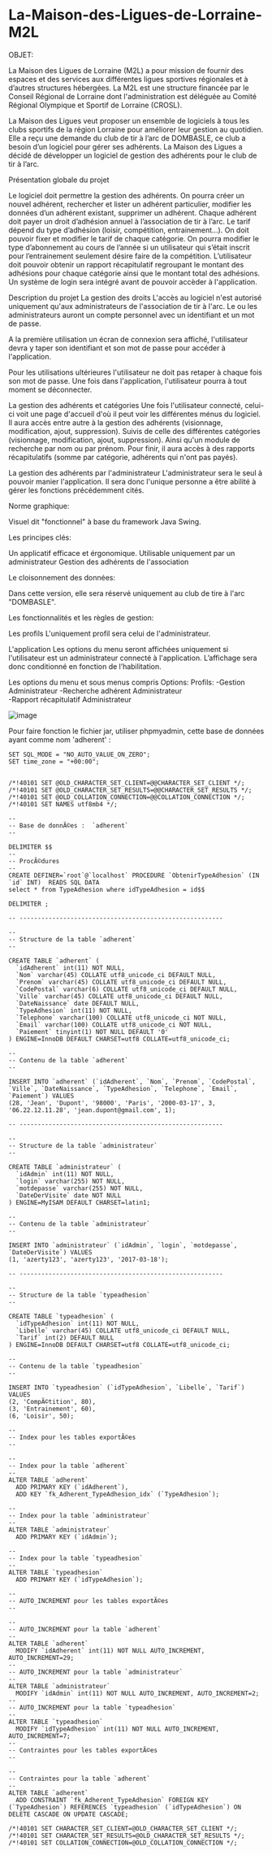 # La-Maison-des-Ligues-de-Lorraine-M2L

OBJET:

La Maison des Ligues de Lorraine (M2L) a pour mission de fournir des espaces et des services aux différentes ligues sportives régionales et à d’autres structures hébergées. La M2L est une structure financée par le Conseil Régional de Lorraine dont l'administration est déléguée au Comité Régional Olympique et Sportif de Lorraine (CROSL). 

La Maison des Ligues veut proposer un ensemble de logiciels à tous les clubs sportifs de la région Lorraine pour améliorer leur gestion au quotidien. Elle a reçu une demande du club de tir à l’arc de DOMBASLE, ce club a besoin d’un logiciel pour gérer ses adhérents. La Maison des Ligues a décidé de développer un logiciel de gestion des adhérents pour le club de tir à l’arc.

Présentation globale du projet

Le logiciel doit permettre la gestion des adhérents. On pourra créer un nouvel adhérent, rechercher et lister un adhérent particulier, modifier les données d’un adhérent existant, supprimer un adhérent.
Chaque adhérent doit payer un droit d’adhésion annuel à l’association de tir à l’arc. Le tarif dépend du type d’adhésion (loisir, compétition, entrainement…). On doit pouvoir fixer et modifier le tarif de chaque catégorie. 
On pourra modifier le type d’abonnement au cours de l’année si un utilisateur qui s’était inscrit pour l’entrainement seulement désire faire de la compétition.
L’utilisateur doit pouvoir obtenir un rapport récapitulatif regroupant le montant des adhésions pour chaque catégorie ainsi que le montant total des adhésions.
Un système de login sera intégré avant de pouvoir accèder à l'application.


Description du projet
La gestion des droits
L'accès au logiciel n'est autorisé uniquement qu'aux administrateurs de l'association de tir à l'arc.
Le ou les administrateurs auront un compte personnel avec un identifiant et un mot de passe.

A la première utilisation un écran de connexion sera affiché, l'utilisateur devra y taper son identifiant et son mot de passe pour accéder à l'application.

Pour les utilisations ultérieures l'utilisateur ne doit pas retaper à chaque fois son mot de passe.
Une fois dans l'application, l'utilisateur pourra à tout moment se déconnecter.

La gestion des adhérents et catégories
Une fois l'utilisateur connecté, celui-ci voit une page d'accueil d'où il peut voir les différentes ménus du logiciel.
Il aura accès entre autre à la gestion des adhérents (visionnage, modification, ajout, suppression).
Suivis de celle des différentes catégories (visionnage, modification, ajout, suppression).
Ainsi qu'un module de recherche par nom ou par prénom.
Pour finir, il aura accès à des rapports récapitulatifs (somme par catégorie, adhérents qui n'ont pas payés).

La gestion des adhérents par l'administrateur
L'administrateur sera le seul à pouvoir manier l'application. Il sera donc l'unique personne a être abilité à gérer les fonctions précédemment cités.


Norme graphique:

Visuel dit "fonctionnel" à base du framework Java Swing.

Les principes clés:

Un applicatif efficace et érgonomique.
Utilisable uniquement par un administrateur
Gestion des adhérents de l'association

Le cloisonnement des données:

Dans cette version, elle sera réservé uniquement au club de tire à l'arc "DOMBASLE".

Les fonctionnalités et les règles de gestion:

Les profils
L'uniquement profil sera celui de l'administrateur.

L'application
Les options du menu seront affichées uniquement si l'utilisateur est un administrateur connecté à l'application. L’affichage sera donc conditionné en fonction de l’habilitation.

Les options du menu et sous menus compris
	Options:					Profils:
-Gestion					Administrateur
-Recherche adhérent				Administrateur	
-Rapport récapitulatif				Administrateur


![image](https://user-images.githubusercontent.com/58827656/132957737-5b0bc948-400f-42dc-b87d-4676df6edd7b.png)

Pour faire fonction le fichier jar, utiliser phpmyadmin, cette base de données ayant comme nom 'adherent' :  
``` 
SET SQL_MODE = "NO_AUTO_VALUE_ON_ZERO";
SET time_zone = "+00:00";


/*!40101 SET @OLD_CHARACTER_SET_CLIENT=@@CHARACTER_SET_CLIENT */;
/*!40101 SET @OLD_CHARACTER_SET_RESULTS=@@CHARACTER_SET_RESULTS */;
/*!40101 SET @OLD_COLLATION_CONNECTION=@@COLLATION_CONNECTION */;
/*!40101 SET NAMES utf8mb4 */;

--
-- Base de donnÃ©es :  `adherent`
--

DELIMITER $$
--
-- ProcÃ©dures
--
CREATE DEFINER=`root`@`localhost` PROCEDURE `ObtenirTypeAdhesion` (IN `id` INT)  READS SQL DATA
select * from TypeAdhesion where idTypeAdhesion = id$$

DELIMITER ;

-- --------------------------------------------------------

--
-- Structure de la table `adherent`
--

CREATE TABLE `adherent` (
  `idAdherent` int(11) NOT NULL,
  `Nom` varchar(45) COLLATE utf8_unicode_ci DEFAULT NULL,
  `Prenom` varchar(45) COLLATE utf8_unicode_ci DEFAULT NULL,
  `CodePostal` varchar(6) COLLATE utf8_unicode_ci DEFAULT NULL,
  `Ville` varchar(45) COLLATE utf8_unicode_ci DEFAULT NULL,
  `DateNaissance` date DEFAULT NULL,
  `TypeAdhesion` int(11) NOT NULL,
  `Telephone` varchar(100) COLLATE utf8_unicode_ci NOT NULL,
  `Email` varchar(100) COLLATE utf8_unicode_ci NOT NULL,
  `Paiement` tinyint(1) NOT NULL DEFAULT '0'
) ENGINE=InnoDB DEFAULT CHARSET=utf8 COLLATE=utf8_unicode_ci;

--
-- Contenu de la table `adherent`
--

INSERT INTO `adherent` (`idAdherent`, `Nom`, `Prenom`, `CodePostal`, `Ville`, `DateNaissance`, `TypeAdhesion`, `Telephone`, `Email`, `Paiement`) VALUES
(28, 'Jean', 'Dupont', '98000', 'Paris', '2000-03-17', 3, '06.22.12.11.28', 'jean.dupont@gmail.com', 1);

-- --------------------------------------------------------

--
-- Structure de la table `administrateur`
--

CREATE TABLE `administrateur` (
  `idAdmin` int(11) NOT NULL,
  `login` varchar(255) NOT NULL,
  `motdepasse` varchar(255) NOT NULL,
  `DateDerVisite` date NOT NULL
) ENGINE=MyISAM DEFAULT CHARSET=latin1;

--
-- Contenu de la table `administrateur`
--

INSERT INTO `administrateur` (`idAdmin`, `login`, `motdepasse`, `DateDerVisite`) VALUES
(1, 'azerty123', 'azerty123', '2017-03-18');

-- --------------------------------------------------------

--
-- Structure de la table `typeadhesion`
--

CREATE TABLE `typeadhesion` (
  `idTypeAdhesion` int(11) NOT NULL,
  `Libelle` varchar(45) COLLATE utf8_unicode_ci DEFAULT NULL,
  `Tarif` int(2) DEFAULT NULL
) ENGINE=InnoDB DEFAULT CHARSET=utf8 COLLATE=utf8_unicode_ci;

--
-- Contenu de la table `typeadhesion`
--

INSERT INTO `typeadhesion` (`idTypeAdhesion`, `Libelle`, `Tarif`) VALUES
(2, 'CompÃ©tition', 80),
(3, 'Entrainement', 60),
(6, 'Loisir', 50);

--
-- Index pour les tables exportÃ©es
--

--
-- Index pour la table `adherent`
--
ALTER TABLE `adherent`
  ADD PRIMARY KEY (`idAdherent`),
  ADD KEY `fk_Adherent_TypeAdhesion_idx` (`TypeAdhesion`);

--
-- Index pour la table `administrateur`
--
ALTER TABLE `administrateur`
  ADD PRIMARY KEY (`idAdmin`);

--
-- Index pour la table `typeadhesion`
--
ALTER TABLE `typeadhesion`
  ADD PRIMARY KEY (`idTypeAdhesion`);

--
-- AUTO_INCREMENT pour les tables exportÃ©es
--

--
-- AUTO_INCREMENT pour la table `adherent`
--
ALTER TABLE `adherent`
  MODIFY `idAdherent` int(11) NOT NULL AUTO_INCREMENT, AUTO_INCREMENT=29;
--
-- AUTO_INCREMENT pour la table `administrateur`
--
ALTER TABLE `administrateur`
  MODIFY `idAdmin` int(11) NOT NULL AUTO_INCREMENT, AUTO_INCREMENT=2;
--
-- AUTO_INCREMENT pour la table `typeadhesion`
--
ALTER TABLE `typeadhesion`
  MODIFY `idTypeAdhesion` int(11) NOT NULL AUTO_INCREMENT, AUTO_INCREMENT=7;
--
-- Contraintes pour les tables exportÃ©es
--

--
-- Contraintes pour la table `adherent`
--
ALTER TABLE `adherent`
  ADD CONSTRAINT `fk_Adherent_TypeAdhesion` FOREIGN KEY (`TypeAdhesion`) REFERENCES `typeadhesion` (`idTypeAdhesion`) ON DELETE CASCADE ON UPDATE CASCADE;

/*!40101 SET CHARACTER_SET_CLIENT=@OLD_CHARACTER_SET_CLIENT */;
/*!40101 SET CHARACTER_SET_RESULTS=@OLD_CHARACTER_SET_RESULTS */;
/*!40101 SET COLLATION_CONNECTION=@OLD_COLLATION_CONNECTION */;
```



